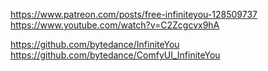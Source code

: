 https://www.patreon.com/posts/free-infiniteyou-128509737
https://www.youtube.com/watch?v=C2Zcgcvx9hA

https://github.com/bytedance/InfiniteYou
https://github.com/bytedance/ComfyUI_InfiniteYou
